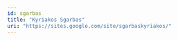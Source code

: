```yaml
---
id: sgarbas
title: "Kyriakos Sgarbas"
uri: "https://sites.google.com/site/sgarbaskyriakos/"
---
```

